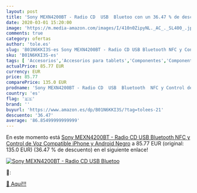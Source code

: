 ```yaml
---
layout: post
title: 'Sony MEXN4200BT - Radio CD  USB  Bluetoo con un 36.47 % de descuento'
date: 2020-03-01 15:20:00
image: 'https://m.media-amazon.com/images/I/410n0ZipyNL._AC_._SL400_.jpg'
comments: true
category: ofertas
author: 'tole.es'
slug: 'B01N6KKI3S-es Sony MEXN4200BT - Radio CD USB Bluetooth NFC y Control de...'
sku: 'B01N6KKI3S-es'
tags: [ 'Accesorios','Accesorios para tablets','Componentes','Componentes y piezas para portátiles','Informática','Teclados de repuesto para portátiles y netbooks','Teclados para tablets','iphone', ]
actualPrice: 85.77 EUR
currency: EUR
price: 85.77
comparePrice: 135.0 EUR
prodname: 'Sony MEXN4200BT - Radio CD  USB  Bluetooth  NFC y Control de Voz Compatible iPhone y Android  Negro'
country: 'es'
flag: '🇪🇸'
brand: ''
buyurl: 'https://www.amazon.es/dp/B01N6KKI3S/?tag=tolees-21'
descuento: '36.47'
average: '86.85499999999999'
---
```


En este momento está [Sony MEXN4200BT - Radio CD  USB  Bluetooth  NFC y Control de Voz Compatible iPhone y Android  Negro](https://www.amazon.es/dp/B01N6KKI3S/?tag=tolees-21) a 85.77 EUR (original: 135.0 EUR) (36.47 %  de descuento) en el siguiente enlace!

[![Sony MEXN4200BT - Radio CD  USB  Bluetoo](https://m.media-amazon.com/images/I/410n0ZipyNL._AC_._SL400_.jpg)](https://www.amazon.es/dp/B01N6KKI3S/?tag=tolees-21)

🔎:


[🛒 Aquí!!!](https://www.amazon.es/dp/B01N6KKI3S/?tag=tolees-21)
